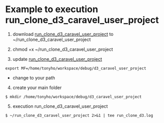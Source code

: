 # Example to execution run_clone_d3_caravel_user_project

1. download [run_clone_d3_caravel_user_project](https://github.com/TonyHo722/caravel_user_project/blob/30d93b48937cb47114d2d4a561b023514011502b/bash_auto/run_clone_d3_caravel_user_project) to ~/run_clone_d3_caravel_user_project

2. chmod +x ~/run_clone_d3_caravel_user_project

3. update [run_clone_d3_caravel_user_project](https://github.com/TonyHo722/caravel_user_project/blob/30d93b48937cb47114d2d4a561b023514011502b/bash_auto/run_clone_d3_caravel_user_project#L6)
```
export MF=/home/tonyho/workspace/debug/d3_caravel_user_project
```
- change to your path

4. create your main folder
```
$ mkdir /home/tonyho/workspace/debug/d3_caravel_user_project
```

5. execution run_clone_d3_caravel_user_project
```
$ ~/run_clone_d3_caravel_user_project 2>&1 | tee run_clone_d3.log
```

